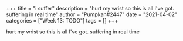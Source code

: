 +++
title = "i suffer"
description = "hurt my wrist so this is all I've got.  suffering in real time"
author = "Pumpkan#2447"
date = "2021-04-02"
categories = ["Week 13: TODO"]
tags = []
+++

hurt my wrist so this is all I've got.  suffering in real time
